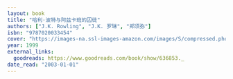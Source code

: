 ```yaml
---
layout: book
title: "哈利·波特与阿兹卡班的囚徒"
authors: ["J.K. Rowling", "J.K. 罗琳", "郑须弥"]
isbn: "9787020033454"
cover: "https://images-na.ssl-images-amazon.com/images/S/compressed.photo.goodreads.com/books/1343299223i/636853.jpg"
year: 1999
external_links:
  goodreads: https://www.goodreads.com/book/show/636853._
date_read: "2003-01-01"
---
```

